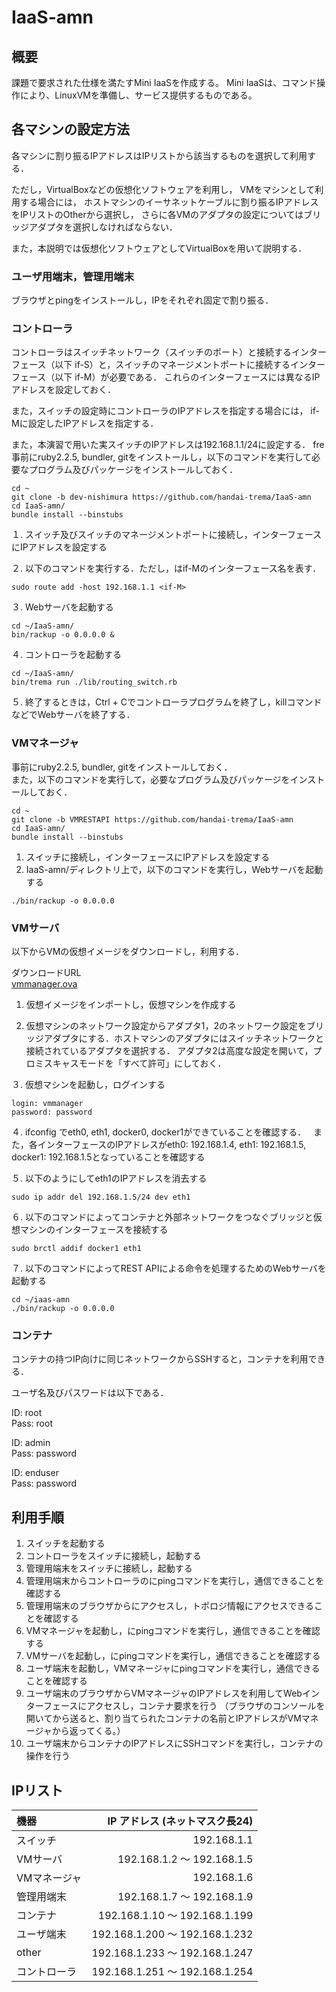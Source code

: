 # IaaS-amn

## 概要

課題で要求された仕様を満たすMini IaaSを作成する。
Mini IaaSは、コマンド操作により、LinuxVMを準備し、サービス提供するものである。

## 各マシンの設定方法
各マシンに割り振るIPアドレスはIPリストから該当するものを選択して利用する．

ただし，VirtualBoxなどの仮想化ソフトウェアを利用し，
VMをマシンとして利用する場合には，
ホストマシンのイーサネットケーブルに割り振るIPアドレスをIPリストのOtherから選択し，
さらに各VMのアダプタの設定についてはブリッジアダプタを選択しなければならない．

また，本説明では仮想化ソフトウェアとしてVirtualBoxを用いて説明する．

### ユーザ用端末，管理用端末
ブラウザとpingをインストールし，IPをそれぞれ固定で割り振る．

### コントローラ
コントローラはスイッチネットワーク（スイッチのポート）と接続するインターフェース（以下 if-S）と，スイッチのマネージメントポートに接続するインターフェース（以下 if-M）が必要である．
これらのインターフェースには異なるIPアドレスを設定しておく．

また，スイッチの設定時にコントローラのIPアドレスを指定する場合には，
if-Mに設定したIPアドレスを指定する．

また，本演習で用いた実スイッチのIPアドレスは192.168.1.1/24に設定する．
fre
事前にruby2.2.5, bundler, gitをインストールし，以下のコマンドを実行して必要なプログラム及びパッケージをインストールしておく．
```
cd ~
git clone -b dev-nishimura https://github.com/handai-trema/IaaS-amn
cd IaaS-amn/
bundle install --binstubs
```

１. スイッチ及びスイッチのマネージメントポートに接続し，インターフェースにIPアドレスを設定する

２. 以下のコマンドを実行する．ただし，<if-M>はif-Mのインターフェース名を表す．
```
sudo route add -host 192.168.1.1 <if-M>
```
３. Webサーバを起動する
```
cd ~/IaaS-amn/
bin/rackup -o 0.0.0.0 &
```
４. コントローラを起動する
```
cd ~/IaaS-amn/
bin/trema run ./lib/routing_switch.rb
```
５. 終了するときは，Ctrl + Cでコントローラプログラムを終了し，killコマンドなどでWebサーバを終了する．

### VMマネージャ
事前にruby2.2.5, bundler, gitをインストールしておく．  
また，以下のコマンドを実行して，必要なプログラム及びパッケージをインストールしておく．
```
cd ~
git clone -b VMRESTAPI https://github.com/handai-trema/IaaS-amn
cd IaaS-amn/
bundle install --binstubs
```
1. スイッチに接続し，インターフェースにIPアドレスを設定する
2. IaaS-amn/ディレクトリ上で，以下のコマンドを実行し，Webサーバを起動する
```
./bin/rackup -o 0.0.0.0
```

### VMサーバ
以下からVMの仮想イメージをダウンロードし，利用する．

ダウンロードURL  
[ vmmanager.ova ](https://ecsosaka-my.sharepoint.com/personal/u141594c_ecs_osaka-u_ac_jp/_layouts/15/guestaccess.aspx?docid=05b93cfed22144d0fb1715bd45ddf518f&authkey=AWI5hSepDEk9yE5A7zCg48I)

1. 仮想イメージをインポートし，仮想マシンを作成する

2. 仮想マシンのネットワーク設定からアダプタ1，2のネットワーク設定をブリッジアダプタにする．ホストマシンのアダプタにはスイッチネットワークと接続されているアダプタを選択する． 
アダプタ2は高度な設定を開いて，プロミスキャスモードを「すべて許可」にしておく．

３. 仮想マシンを起動し，ログインする
```
login: vmmanager  
password: password
```
４. ifconfig でeth0, eth1, docker0, docker1ができていることを確認する．  
また，各インターフェースのIPアドレスがeth0: 192.168.1.4, eth1: 192.168.1.5, docker1: 192.168.1.5となっていることを確認する

５. 以下のようにしてeth1のIPアドレスを消去する
```
sudo ip addr del 192.168.1.5/24 dev eth1
```
６. 以下のコマンドによってコンテナと外部ネットワークをつなぐブリッジと仮想マシンのインターフェースを接続する
```
sudo brctl addif docker1 eth1
```
７. 以下のコマンドによってREST APIによる命令を処理するためのWebサーバを起動する
```
cd ~/iaas-amn
./bin/rackup -o 0.0.0.0
```

### コンテナ
コンテナの持つIP向けに同じネットワークからSSHすると，コンテナを利用できる．

ユーザ名及びパスワードは以下である．

ID: root  
Pass: root

ID: admin  
Pass: password

ID: enduser  
Pass: password

## 利用手順
1. スイッチを起動する
2. コントローラをスイッチに接続し，起動する
3. 管理用端末をスイッチに接続し，起動する
4. 管理用端末からコントローラの<if-S>にpingコマンドを実行し，通信できることを確認する
5. 管理用端末のブラウザから<if-S>にアクセスし，トポロジ情報にアクセスできることを確認する
6. VMマネージャを起動し，<if-S>にpingコマンドを実行し，通信できることを確認する
7. VMサーバを起動し，<if-S>にpingコマンドを実行し，通信できることを確認する
8. ユーザ端末を起動し，VMマネージャにpingコマンドを実行し，通信できることを確認する
9. ユーザ端末のブラウザからVMマネージャのIPアドレスを利用してWebインターフェースにアクセスし，コンテナ要求を行う
（ブラウザのコンソールを開いてから送ると、割り当てられたコンテナの名前とIPアドレスがVMマネージャから返ってくる。）
10. ユーザ端末からコンテナのIPアドレスにSSHコマンドを実行し，コンテナの操作を行う

## IPリスト

| 機器         |                    IP アドレス (ネットマスク長24)|
|:-------------|-------------------------------:|
| スイッチ     |                    192.168.1.1 |
| VMサーバ |     192.168.1.2 〜 192.168.1.5 |
| VMマネージャ |      192.168.1.6 |
| 管理用端末   |     192.168.1.7 〜 192.168.1.9 |
| コンテナ           |  192.168.1.10 〜 192.168.1.199 |
| ユーザ端末   | 192.168.1.200 〜 192.168.1.232 |
| other        | 192.168.1.233 〜 192.168.1.247 |
| コントローラ |       192.168.1.251 〜 192.168.1.254 |

